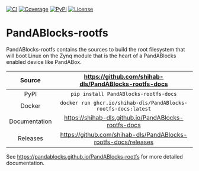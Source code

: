 [![CI](https://github.com/shihab-dls/PandABlocks-rootfs-docs/actions/workflows/ci.yml/badge.svg)](https://github.com/shihab-dls/PandABlocks-rootfs-docs/actions/workflows/ci.yml)
[![Coverage](https://codecov.io/gh/shihab-dls/PandABlocks-rootfs-docs/branch/main/graph/badge.svg)](https://codecov.io/gh/shihab-dls/PandABlocks-rootfs-docs)
[![PyPI](https://img.shields.io/pypi/v/PandABlocks-rootfs-docs.svg)](https://pypi.org/project/PandABlocks-rootfs-docs)
[![License](https://img.shields.io/badge/License-Apache%202.0-blue.svg)](https://opensource.org/licenses/Apache-2.0)

# PandABlocks-rootfs

PandABlocks-rootfs contains the sources to build the root filesystem that
will boot Linux on the Zynq module that is the heart of a PandABlocks enabled
device like PandABox.

Source          | <https://github.com/shihab-dls/PandABlocks-rootfs-docs>
:---:           | :---:
PyPI            | `pip install PandABlocks-rootfs-docs`
Docker          | `docker run ghcr.io/shihab-dls/PandABlocks-rootfs-docs:latest`
Documentation   | <https://shihab-dls.github.io/PandABlocks-rootfs-docs>
Releases        | <https://github.com/shihab-dls/PandABlocks-rootfs-docs/releases>

<!-- README only content. Anything below this line won't be included in index.md -->

See https://pandablocks.github.io/PandABlocks-rootfs for more detailed documentation.
